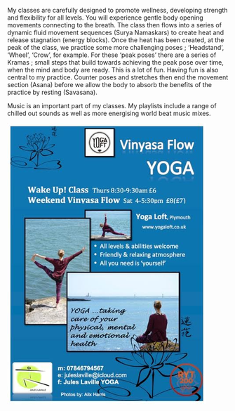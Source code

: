 My classes are carefully designed to promote wellness, developing strength and flexibility for all levels. You will experience gentle body opening movements connecting to the breath. The class then flows into a series of dynamic fluid movement sequences (Surya Namaskars) to create heat and release stagnation (energy blocks). Once the heat has been created, at the peak of the class, we practice some more challenging poses ; ‘Headstand’, ‘Wheel’, ‘Crow’, for example. For these ‘peak poses’ there are a series of Kramas ; small steps that build towards achieving the peak pose over time, when the mind and body are ready. This is a lot of fun. Having fun is also central to my practice. Counter poses and stretches then end the movement section (Asana) before we allow the body to absorb the benefits of the practice by resting (Savasana).

Music is an important part of my classes. My playlists include a range of chilled out sounds as well as more energising world beat music mixes.

![flyer for Vinyasa Flow](https://raw.githubusercontent.com/YogaLoft/yogaloft-content/master/classes/Wednesday/Vinyasa-Flow.jpg "Vinyasa Flow")